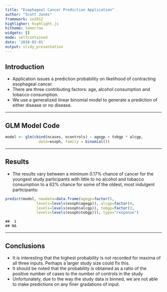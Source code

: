 ```yaml
---
title: "Esophageal Cancer Prediction Application"
author: "Scott Jones"
framework: io2012
highligher: highlight.js
hitheme: tomorrow
widgets: []
mode: selfcontained
date: '2018-02-01'
output: slidy_presentation
---
```




## Introduction

- Application issues a prediction probability on likelihood of contracting esophageal cancer.
- There are three contributing factors: age, alcohol consumption and tobacco consumption. 
- We use a generalized linear binomial model to generate a prediction of either disease or no disease. 

---

## GLM Model Code


```r
model <- glm(cbind(ncases, ncontrols) ~ agegp + tobgp * alcgp, 
               data=esoph, family = binomial())
```

---

## Results

- The results vary between a minimum 0.17% chance of cancer for the youngest study participants with little to no alcohol and tobacco consumption to a 62% chance for some of the oldest, most indulgent participants:

```r
predict(model, newdata=data.frame(agegp=factor(5, 
              levels=levels(esoph$agegp)), alcgp=factor(4, 
              levels=levels(esoph$alcgp)), tobgp=factor(3, 
              levels=levels(esoph$tobgp))), type="response")
```

```
##  1 
## NA
```

---

## Conclusions

- It is interesting that the highest probability is not recorded for maxima of all three inputs. Perhaps a larger study size could fix this.
- It should be noted that the probability is obtained as a ratio of the positive number of cases to the number of controls in the study
- Unfortunately, due to the way the study data is binned, we are not able to make predictions on any finer gradations of input.


